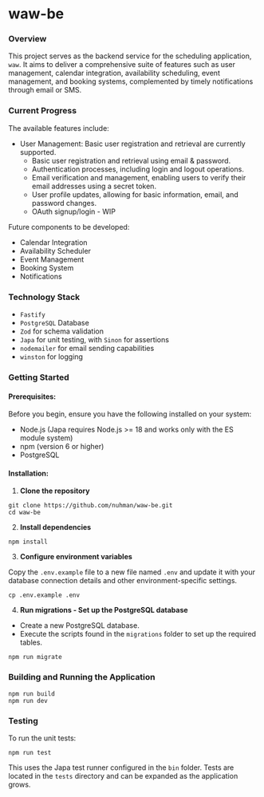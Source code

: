 # waw-be  

### Overview
This project serves as the backend service for the scheduling application, `waw`. 
It aims to deliver a comprehensive suite of features such as user management, calendar integration, availability scheduling, event management, and booking systems, 
complemented by timely notifications through email or SMS.  

### Current Progress  

The available features include:

- User Management: Basic user registration and retrieval are currently supported.  
  - Basic user registration and retrieval using email & password.  
  - Authentication processes, including login and logout operations.  
  - Email verification and management, enabling users to verify their email addresses using a secret token.  
  - User profile updates, allowing for basic information, email, and password changes.  
  - OAuth signup/login - WIP  
  
Future components to be developed:  

- Calendar Integration  
- Availability Scheduler  
- Event Management  
- Booking System  
- Notifications  

### Technology Stack  
  
- `Fastify`  
- `PostgreSQL` Database  
- `Zod` for schema validation  
- `Japa` for unit testing, with `Sinon` for assertions  
- `nodemailer` for email sending capabilities  
- `winston` for logging  

### Getting Started  

#### Prerequisites:

Before you begin, ensure you have the following installed on your system:  
- Node.js (Japa requires Node.js >= 18 and works only with the ES module system)  
- npm (version 6 or higher)  
- PostgreSQL 
  
#### Installation:

1. **Clone the repository**
```
git clone https://github.com/nuhman/waw-be.git
cd waw-be  
```  
  
2. **Install dependencies**  
```
npm install
```  
  
3. **Configure environment variables**

Copy the `.env.example` file to a new file named `.env` and update it with your database connection details and other environment-specific settings.  
```  
cp .env.example .env  
```  
  
4. **Run migrations - Set up the PostgreSQL database**  
- Create a new PostgreSQL database.  
- Execute the scripts found in the `migrations` folder to set up the required tables.  
```  
npm run migrate  
```  
  
### Building and Running the Application  
```  
npm run build  
npm run dev  
```  
  
### Testing  
  
To run the unit tests:  
```
npm run test  
```  
  
This uses the Japa test runner configured in the `bin` folder. Tests are located in the `tests` directory and can be expanded as the application grows.  
  
